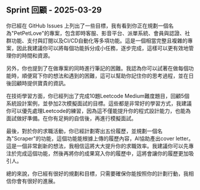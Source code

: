 ## Sprint 回顧 - 2025-03-29

你已經在 GitHub Issues 上列出了一些目標，我有看到你正在規劃一個名為"PetPetLove"的專案，包含即時客服、影音平台、派單系統、會員與認證、社群功能、支付與訂閱以及CI/CD自動化等多項功能。這是一個相當完整且複雜的專案，因此我建議你可以將每個功能拆分成小任務，逐步完成，這樣可以更有效地管理你的時間和資源。

另外，你也提到了在做專案的同時進行筆記的困難。我認為你可以試著在做每個功能時，順便寫下你的想法和遇到的困難，這可以幫助你記住你的思考過程，並在日後回顧時提供寶貴的資訊。

在技術學習方面，你已經列出了完成10題Leetcode Medium難度題目，回顧5個系統設計案例，並參加2次模擬面試的目標。這些都是非常好的學習方式，我建議你可以優先處理Leetcode的練習，因為這不僅能提升你的程式設計能力，也能為面試做好準備。在你有足夠的自信後，再進行模擬面試。

最後，對於你的求職活動，你已經計劃寄出五份履歷，並規劃一個名為"Scraper"的功能，這個功能能根據上傳的履歷內容，AI協助產出cover letter。這是一個非常創新的想法，我相信這將大大提升你的求職效率。我建議你可以先專注於完成這個功能，然後再將你的成果寫入你的履歷中，這將會讓你的履歷更加吸引人。

總的來說，你已經有很好的規劃和目標，只需要確保你能按照你的計劃行動，我相信你會有很好的進展。
